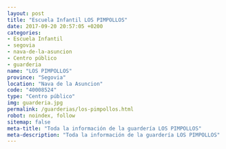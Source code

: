```yaml
---
layout: post
title: "Escuela Infantil LOS PIMPOLLOS"
date: 2017-09-20 20:57:05 +0200
categories:
- Escuela Infantil
- segovia
- nava-de-la-asuncion
- Centro público
- guarderia
name: "LOS PIMPOLLOS"
province: "Segovia"
location: "Nava de la Asuncion"
code: "40008524"
type: "Centro público"
img: guarderia.jpg
permalink: /guarderias/los-pimpollos.html
robot: noindex, follow
sitemap: false
meta-title: "Toda la información de la guardería LOS PIMPOLLOS"
meta-description: "Toda la información de la guardería LOS PIMPOLLOS"
---
```

